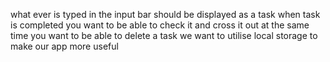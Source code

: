 what ever is typed in the input bar should be displayed as a task
when task is completed you want to be able to check it and cross it out at the same time
you want to be able to delete a task
we want to utilise local storage to make our app more useful